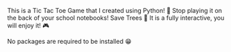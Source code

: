 This is a Tic Tac Toe Game that I created using Python! 🐍
Stop playing it on the back of your school notebooks! Save Trees 🌳
It is a fully interactive, you will enjoy it! 🎮

No packages are required to be installed 😁
